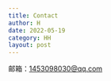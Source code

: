 ```yaml
---
title: Contact
author: H
date: 2022-05-19
category: HH
layout: post
---
```


邮箱：[1453098030@qq.com](1453098030@qq.com)
